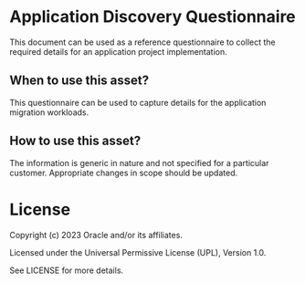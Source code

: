 # Application Discovery Questionnaire
This document can be used as a reference questionnaire to collect the required details for an application project implementation.

## When to use this asset?
This questionnaire can be used to capture details for the application migration workloads.

## How to use this asset?
The information is generic in nature and not specified for a particular customer. Appropriate changes in scope should be updated.

# License

Copyright (c) 2023 Oracle and/or its affiliates.

Licensed under the Universal Permissive License (UPL), Version 1.0.

See LICENSE for more details.
